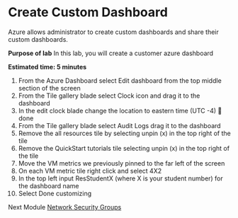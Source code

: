 # Create Custom Dashboard #

Azure allows administrator to create custom dashboards and share their custom dashboards.

**Purpose of lab**
In this lab, you will create a customer azure dashboard

**Estimated time: 5 minutes** 

1. From the Azure Dashboard select Edit dashboard from the top middle section of the screen
2. From the Tile gallery blade select Clock icon and drag it to the dashboard
3. In the edit clock blade change the location to eastern time (UTC -4)  done
4. From the Tile gallery blade select Audit Logs drag it to the dashboard
5. Remove the all resources tile by selecting unpin (x) in the top right of the tile
6. Remove the QuickStart tutorials tile selecting unpin (x) in the top right of the tile
7. Move the VM metrics we previously pinned to the far left of the screen
8. On each VM metric tile right click and select 4X2
9. In the top left input ResStudentX (where X is your student number) for the dashboard name
10. Select Done customizing

Next Module [Network Security Groups](Modules/netwroksecuritygroups.md)
